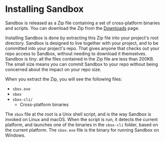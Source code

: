 # Installing Sandbox

Sandbox is released as a Zip file containing a set of cross-platform binaries and scripts. You can download the Zip from the [Downloads](/downloads) page.

Installing Sandbox is done by extracting this Zip file into your project's root directory. Sandbox is designed to live together with your project, and to be committed into your project's repo. That gives anyone that checks out your repo access to Sandbox, without needing to download it themselves. Sandbox is tiny: all the files contained in the Zip file are less than 200KB. The small size means you can commit Sandbox to your repo without being concerned about the impact on your repo size.

When you extract the Zip, you will see the following files:

- `sbox.exe`
- `sbox`
- `sbox-cli/`
  - Cross-platform binaries

The `sbox` file at the root is a Unix shell script, and is the way Sandbox is invoked on Linux and macOS. When the script is run, it detects the current platform, and launches one of the binaries in the `sbox-cli` folder, based on the current platform. The `sbox.exe` file is the binary for running Sandbox on Windows.
